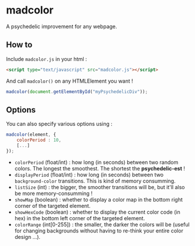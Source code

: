 # madcolor

A psychedelic improvement for any webpage.

## How to

Include `madcolor.js` in your html :

```html
<script type="text/javascript" src="madcolor.js"></script>
```

And call `madcolor()` on any HTMLElement you want !

```javascript
madcolor(document.getElementById("myPsychedelicDiv"));
```

## Options

You can also specify various options using :

```javascript
madcolor(element, {
	colorPeriod : 10,
	[...]
});
```

 - `colorPeriod` (float/int) : how long (in seconds) between two random colors. The longest the smoothest. The shortest the **psychedelic-est** !
 - `displayPeriod` (float/int) : how long (in seconds) between two `background-color` transitions. This is kind of memory consumming.
 - `listSize` (int) : the bigger, the smoother transitions will be, but it'll also be more memory-consumming !
 - `showMap` (boolean) : whether to display a color map in the bottom right corner of the targeted element.
 - `showHexCode` (boolean) : whether to display the current color code (in hex) in the bottom left corner of the targeted element.
 - `colorRange` (int[0-255]) : the smaller, the darker the colors will be (useful for changing backgrounds without having to re-think your entire color design ...).
